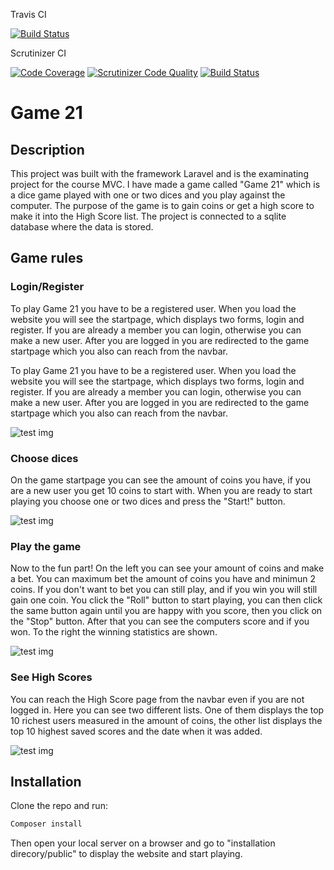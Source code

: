 Travis CI

[![Build Status](https://travis-ci.org/sohe3409/mvc-course-proj.svg?branch=master)](https://travis-ci.org/sohe3409/mvc-course-proj)


Scrutinizer CI

[![Code Coverage](https://scrutinizer-ci.com/g/sohe3409/mvc-course-proj/badges/coverage.png?b=master)](https://scrutinizer-ci.com/g/sohe3409/mvc-course-proj/?branch=master) [![Scrutinizer Code Quality](https://scrutinizer-ci.com/g/sohe3409/mvc-course-proj/badges/quality-score.png?b=master)](https://scrutinizer-ci.com/g/sohe3409/mvc-course-proj/?branch=master) [![Build Status](https://scrutinizer-ci.com/g/sohe3409/mvc-course-proj/badges/build.png?b=master)](https://scrutinizer-ci.com/g/sohe3409/mvc-course-proj/build-status/master)


# Game 21

## Description
This project was built with the framework Laravel and is the examinating project for the course MVC. I have made a game called "Game 21" which is a dice game played with one or two dices and you play against the computer. The purpose of the game is to gain coins or get a high score to make it into the High Score list. The project is connected to a sqlite database where the data is stored.

## Game rules

### Login/Register
To play Game 21 you have to be a registered user. When you load the website you will see the startpage, which displays two forms, login and register. If you are already a member you can login, otherwise you can make a new user. After you are logged in you are redirected to the game startpage which you also can reach from the navbar.

To play Game 21 you have to be a registered user. When you load the website you will see the startpage, which displays two forms, login and register. If you are already a member you can login, otherwise you can make a new user. After you are logged in you are redirected to the game startpage which you also can reach from the navbar.


![test img](https://user-images.githubusercontent.com/71514079/119393584-6eeacb00-bcd1-11eb-8ec3-cd53307ec3c8.png)

### Choose dices
On the game startpage you can see the amount of coins you have, if you are a new user you get 10 coins to start with. When you are ready to start playing you choose one or two dices and press the "Start!" button.

![test img](https://user-images.githubusercontent.com/71514079/119393620-79a56000-bcd1-11eb-8e1c-d85ac078b06a.png)


### Play the game
Now to the fun part! On the left you can see your amount of coins and make a bet. You can maximum bet the amount of coins you have and minimun 2 coins. If you don't want to bet you can still play, and if you win you will still gain one coin. You click the "Roll" button to start playing, you can then click the same button again until you are happy with you score, then you click on the "Stop" button. After that you can see the computers score and if you won. To the right the winning statistics are shown.

![test img](https://user-images.githubusercontent.com/71514079/119393642-8033d780-bcd1-11eb-85d0-42bf43872dff.png)

### See High Scores
You can reach the High Score page from the navbar even if you are not logged in. Here you can see two different lists. One of them displays the top 10 richest users measured in the amount of coins, the other list displays the top 10 highest saved scores and the date when it was added.

![test img](https://user-images.githubusercontent.com/71514079/119393595-74481580-bcd1-11eb-8334-b775f4b9f157.png)

## Installation
Clone the repo and run:

```bash
Composer install
```
Then open your local server on a browser and go to "installation direcory/public" to display the website and start playing.
